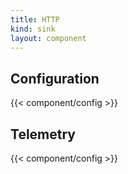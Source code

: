 ```yaml
---
title: HTTP
kind: sink
layout: component
---
```


## Configuration

{{< component/config >}}

## Telemetry

{{< component/config >}}
